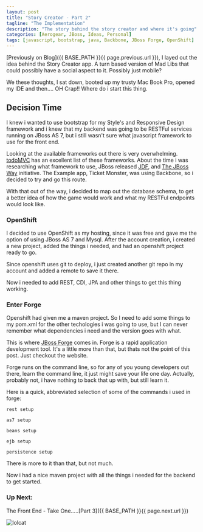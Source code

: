 ```yaml
---
layout: post
title: "Story Creator - Part 2"
tagline: "The Implementation"
description: "The story behind the story creator and where it's going"
categories: [Aerogear, JBoss, Ideas, Personal]
tags: [javascript, bootstrap, java, Backbone, JBoss Forge, OpenShift]
---
```




[Previously on Blog]({{ BASE_PATH }}{{ page.previous.url }}), I layed out the idea behind the Story Creator app.  A turn based version of Mad Libs that could possibly have a social aspect to it.  Possibly just mobile?

We these thoughts, I sat down, booted up my trusty Mac Book Pro, opened my IDE and then.... OH Crap!!  Where do i start this thing.


## Decision Time

I knew i wanted to use bootstrap for my Style's and Responsive Design framework and i knew that my backend was going to be RESTFul services running on JBoss AS 7,  but i still wasn't sure what javascript framework to use for the front end.

Looking at the available frameworks out there is very overwhelming.  [todoMVC](http://addyosmani.github.com/todomvc/) has an excellent list of these frameworks.  About the time i was researching what framework to use, JBoss released [JDF](http://www.jboss.org/jdf/), and [The JBoss Way](http://www.jboss.org/developer.html) initiative.  The Example app, Ticket Monster, was using Backbone, so i decided to try and go this route.

With that out of the way, i decided to map out the database schema, to get a better idea of how the game would work and what my RESTFul endpoints would look like.

### OpenShift

I decided to use OpenShift as my hosting, since it was free and gave me the option of using JBoss AS 7 and Mysql.  After the account creation, i created a new project, added the things i needed, and had an openshift project ready to go.

Since openshift uses git to deploy, i just created another git repo in my account and added a remote to save it there.

Now i needed to add REST, CDI, JPA and other things to get this thing working.


### Enter Forge

Openshift had given me a maven project.  So I need to add some things to my pom.xml for the other techologies i was going to use, but I can never remember what dependencies i need and the version goes with what.

This is where [JBoss Forge](http://forge.jboss.org/) comes in.  Forge is a rapid application development tool.  It's a little more than that, but thats not the point of this post.  Just checkout the website.

Forge runs on the command line, so for any of you young developers out there, learn the command line,  it just might save your life one day.  Actually, probably not, i have nothing to back that up with, but still learn it.

Here is a quick, abbreviated selection of some of the commands i used in forge:

    rest setup

    as7 setup

    beans setup

    ejb setup

    persistence setup

There is more to it than that,  but not much.

Now i had a nice maven project with all the things i needed for the backend to get started.

### Up Next:

The Front End - Take One.....[Part 3]({{ BASE_PATH }}{{ page.next.url }})

![lolcat](http://i.chzbgr.com/completestore/2008/9/1/bringmeashr128647906558177409.jpg)




